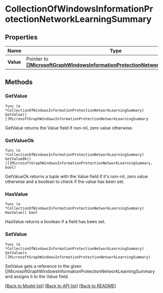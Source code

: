 # CollectionOfWindowsInformationProtectionNetworkLearningSummary

## Properties

Name | Type | Description | Notes
------------ | ------------- | ------------- | -------------
**Value** | Pointer to [**[]MicrosoftGraphWindowsInformationProtectionNetworkLearningSummary**](microsoft.graph.windowsInformationProtectionNetworkLearningSummary.md) |  | [optional] 

## Methods

### GetValue

`func (o *CollectionOfWindowsInformationProtectionNetworkLearningSummary) GetValue() []MicrosoftGraphWindowsInformationProtectionNetworkLearningSummary`

GetValue returns the Value field if non-nil, zero value otherwise.

### GetValueOk

`func (o *CollectionOfWindowsInformationProtectionNetworkLearningSummary) GetValueOk() ([]MicrosoftGraphWindowsInformationProtectionNetworkLearningSummary, bool)`

GetValueOk returns a tuple with the Value field if it's non-nil, zero value otherwise
and a boolean to check if the value has been set.

### HasValue

`func (o *CollectionOfWindowsInformationProtectionNetworkLearningSummary) HasValue() bool`

HasValue returns a boolean if a field has been set.

### SetValue

`func (o *CollectionOfWindowsInformationProtectionNetworkLearningSummary) SetValue(v []MicrosoftGraphWindowsInformationProtectionNetworkLearningSummary)`

SetValue gets a reference to the given []MicrosoftGraphWindowsInformationProtectionNetworkLearningSummary and assigns it to the Value field.


[[Back to Model list]](../README.md#documentation-for-models) [[Back to API list]](../README.md#documentation-for-api-endpoints) [[Back to README]](../README.md)


